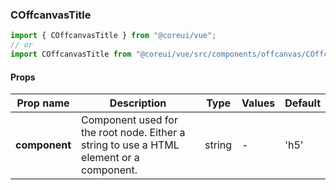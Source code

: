 ### COffcanvasTitle

```jsx
import { COffcanvasTitle } from "@coreui/vue";
// or
import COffcanvasTitle from "@coreui/vue/src/components/offcanvas/COffcanvasTitle";
```

#### Props

| Prop name     | Description                                                                             | Type   | Values | Default |
| ------------- | --------------------------------------------------------------------------------------- | ------ | ------ | ------- |
| **component** | Component used for the root node. Either a string to use a HTML element or a component. | string | -      | 'h5'    |
